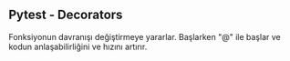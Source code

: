 ## Pytest - Decorators
Fonksiyonun davranışı değiştirmeye yararlar. Başlarken "@" ile başlar ve kodun anlaşabilirliğini ve hızını artırır.
